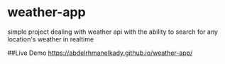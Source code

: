 # weather-app
simple project dealing with weather api with the ability to search for any location's weather in realtime

##Live Demo 
https://abdelrhmanelkady.github.io/weather-app/
